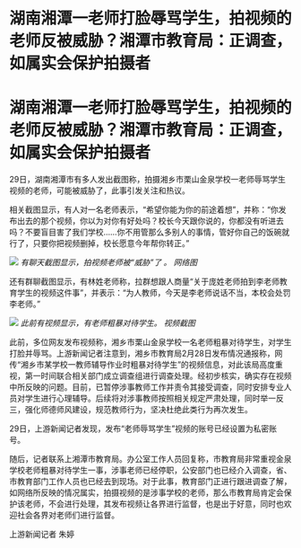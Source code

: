 # 湖南湘潭一老师打脸辱骂学生，拍视频的老师反被威胁？湘潭市教育局：正调查，如属实会保护拍摄者

# 湖南湘潭一老师打脸辱骂学生，拍视频的老师反被威胁？湘潭市教育局：正调查，如属实会保护拍摄者

29日，湖南湘潭市有多人发出截图称，拍摄湘乡市栗山金泉学校一老师辱骂学生视频的老师，可能被威胁了，此事引发关注和热议。

相关截图显示，有人对一名老师表示，“希望你能为你的前途着想”，并称：“你发布出去的那个视频，你以为对你有好处吗？校长今天跟你说的，你都没有听进去吗？不要盲目害了我们学校……你不用管那么多别人的事情，管好你自己的饭碗就行了，只要你把视频删掉，校长愿意今年帮你转正。”

![](https://inews.gtimg.com/om_bt/O8ATQYk5CsV670Y03bIAu1MLJa1fM7ePgcw0doYi3DWP0AA/1000)
_有聊天截图显示，拍视频老师被“威胁”了 。 网络图_

还有群聊截图显示，有林姓老师称，拉群想跟人商量“关于庞姓老师拍到李老师教育学生的视频这件事”，并表示：“为人教师，今天是李老师说话不当，本校会处罚李老师。”

![](https://inews.gtimg.com/om_bt/OmFrHeuWlEbO4w2-2kKjFGE9WEVOyLa3TtPeLKIMmuGOkAA/1000)
_此前有视频显示，有老师粗暴对待学生。 视频截图_

此前，多位网友发布视频称，湘乡市栗山金泉学校一名老师粗暴对待学生，对学生打脸并辱骂。上游新闻记者注意到，湘乡市教育局2月28日发布情况通报称，网传“湘乡市某学校一教师辅导作业时粗暴对待学生”的视频信息，对此该局高度重视，第一时间联合相关部门成立调查组进行调查处理。经初步核实，确实存在视频中所反映的问题。目前，已暂停涉事教师工作并责令其接受调查，同时安排专业人员对学生进行心理辅导。后续将对涉事教师按照相关规定严肃处理，同时举一反三，强化师德师风建设，规范教师行为，坚决杜绝此类行为再次发生。

29日，上游新闻记者发现，发布“老师辱骂学生”视频的账号已经设置为私密账号。

随后，记者联系上湘潭市教育局。办公室工作人员回复称，市教育局非常重视金泉学校老师粗暴对待学生一事，涉事老师已经停职，公安部门也已经介入调查，省、市教育部门工作人员也已经去到现场。对于此事，教育部门正进行跟进调查了解，如网络所反映的情况属实，拍摄视频的是涉事学校的老师，那么市教育局肯定会保护该老师，不会进行处理，其发布视频让各界进行监督，也是出于好意，同时也欢迎社会各界对老师们进行监督。

上游新闻记者 朱婷

